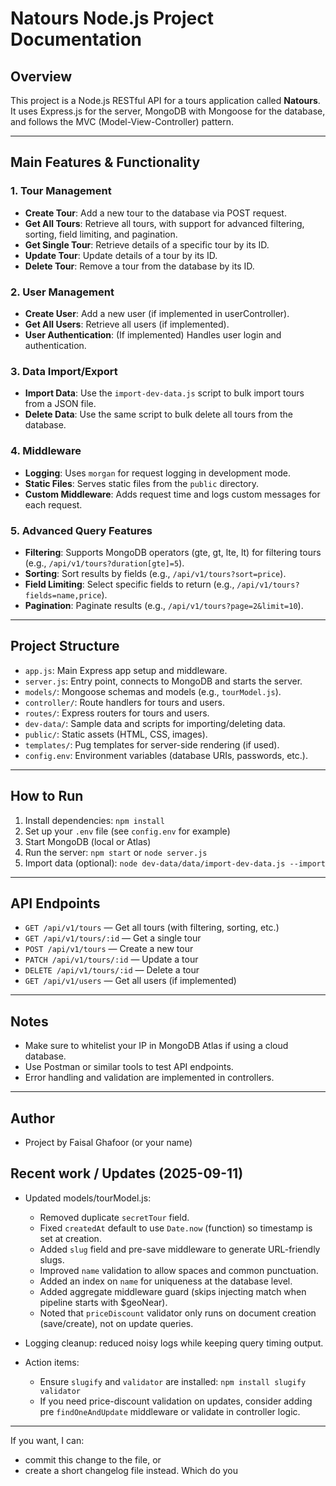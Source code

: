 # Natours Node.js Project Documentation

## Overview

This project is a Node.js RESTful API for a tours application called **Natours**. It uses Express.js for the server, MongoDB with Mongoose for the database, and follows the MVC (Model-View-Controller) pattern.

---

## Main Features & Functionality

### 1. Tour Management

- **Create Tour**: Add a new tour to the database via POST request.
- **Get All Tours**: Retrieve all tours, with support for advanced filtering, sorting, field limiting, and pagination.
- **Get Single Tour**: Retrieve details of a specific tour by its ID.
- **Update Tour**: Update details of a tour by its ID.
- **Delete Tour**: Remove a tour from the database by its ID.

### 2. User Management

- **Create User**: Add a new user (if implemented in userController).
- **Get All Users**: Retrieve all users (if implemented).
- **User Authentication**: (If implemented) Handles user login and authentication.

### 3. Data Import/Export

- **Import Data**: Use the `import-dev-data.js` script to bulk import tours from a JSON file.
- **Delete Data**: Use the same script to bulk delete all tours from the database.

### 4. Middleware

- **Logging**: Uses `morgan` for request logging in development mode.
- **Static Files**: Serves static files from the `public` directory.
- **Custom Middleware**: Adds request time and logs custom messages for each request.

### 5. Advanced Query Features

- **Filtering**: Supports MongoDB operators (gte, gt, lte, lt) for filtering tours (e.g., `/api/v1/tours?duration[gte]=5`).
- **Sorting**: Sort results by fields (e.g., `/api/v1/tours?sort=price`).
- **Field Limiting**: Select specific fields to return (e.g., `/api/v1/tours?fields=name,price`).
- **Pagination**: Paginate results (e.g., `/api/v1/tours?page=2&limit=10`).

---

## Project Structure

- `app.js`: Main Express app setup and middleware.
- `server.js`: Entry point, connects to MongoDB and starts the server.
- `models/`: Mongoose schemas and models (e.g., `tourModel.js`).
- `controller/`: Route handlers for tours and users.
- `routes/`: Express routers for tours and users.
- `dev-data/`: Sample data and scripts for importing/deleting data.
- `public/`: Static assets (HTML, CSS, images).
- `templates/`: Pug templates for server-side rendering (if used).
- `config.env`: Environment variables (database URIs, passwords, etc.).

---

## How to Run

1. Install dependencies: `npm install`
2. Set up your `.env` file (see `config.env` for example)
3. Start MongoDB (local or Atlas)
4. Run the server: `npm start` or `node server.js`
5. Import data (optional): `node dev-data/data/import-dev-data.js --import`

---

## API Endpoints

- `GET /api/v1/tours` — Get all tours (with filtering, sorting, etc.)
- `GET /api/v1/tours/:id` — Get a single tour
- `POST /api/v1/tours` — Create a new tour
- `PATCH /api/v1/tours/:id` — Update a tour
- `DELETE /api/v1/tours/:id` — Delete a tour
- `GET /api/v1/users` — Get all users (if implemented)

---

## Notes

- Make sure to whitelist your IP in MongoDB Atlas if using a cloud database.
- Use Postman or similar tools to test API endpoints.
- Error handling and validation are implemented in controllers.

---

## Author

- Project by Faisal Ghafoor (or your name)

## Recent work / Updates (2025-09-11)

- Updated models/tourModel.js:
  - Removed duplicate `secretTour` field.
  - Fixed `createdAt` default to use `Date.now` (function) so timestamp is set at creation.
  - Added `slug` field and pre-save middleware to generate URL-friendly slugs.
  - Improved `name` validation to allow spaces and common punctuation.
  - Added an index on `name` for uniqueness at the database level.
  - Added aggregate middleware guard (skips injecting match when pipeline starts with $geoNear).
  - Noted that `priceDiscount` validator only runs on document creation (save/create), not on update queries.

- Logging cleanup: reduced noisy logs while keeping query timing output.

- Action items:
  - Ensure `slugify` and `validator` are installed: `npm install slugify validator`
  - If you need price-discount validation on updates, consider adding pre `findOneAndUpdate` middleware or validate in controller logic.

---

If you want, I can:

- commit this change to the file, or
- create a short changelog file instead.
  Which do you
